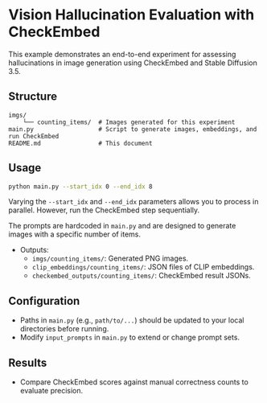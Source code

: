 # Vision Hallucination Evaluation with CheckEmbed

This example demonstrates an end-to-end experiment for assessing hallucinations in image generation using CheckEmbed and Stable Diffusion 3.5.

## Structure

```
imgs/
    └── counting_items/  # Images generated for this experiment
main.py                  # Script to generate images, embeddings, and run CheckEmbed
README.md                # This document
```

## Usage

```bash
python main.py --start_idx 0 --end_idx 8
```
Varying the `--start_idx` and `--end_idx` parameters allows you to process in parallel. However, run the CheckEmbed step sequentially.

The prompts are hardcoded in `main.py` and are designed to generate images with a specific number of items. 

* Outputs:
  * `imgs/counting_items/`: Generated PNG images.
  * `clip_embeddings/counting_items/`: JSON files of CLIP embeddings.
  * `checkembed_outputs/counting_items/`: CheckEmbed result JSONs.

## Configuration

* Paths in `main.py` (e.g., `path/to/...`) should be updated to your local directories before running.
* Modify `input_prompts` in `main.py` to extend or change prompt sets.

## Results

* Compare CheckEmbed scores against manual correctness counts to evaluate precision.
